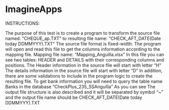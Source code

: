 # ImagineApps

INSTRUCTIONS:

The purpose of this test is to create a program to transform the source file named: “CHEQUE_ap.TXT”
to resulting file name: “CHECK_AFT_DATE(Date today DDMMYYY).TXT”
The source file format is fixed-width. The program will open and read this file to get the columns
information according to the mapping file.
Mapping file name: “Mapping_Anguilla.xlsx”
In this file you can see two tables: HEADER and DETAILS with their corresponding columns and positions.
The Header information in the source file will start with letter “H”
The details information in the source file will start with letter “D”
In addition, there are some validations to include in the program logic to create the resulting file.
To get bank information you will need to query the table name Banks in the database
“CheckPlus_235_SSAnguilla”
As you can see The output file structure is also described and it will be separated by symbol “~” and the
output file name should be CHECK_AFT_DATE(Date today DDMMYYY).TXT
